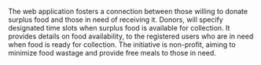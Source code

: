 The web application fosters a connection between those willing to
donate surplus food and those in need of receiving it. Donors, will
specify designated time slots when surplus food is available for
collection. It provides details on food availability, to the registered
users who are in need when food is ready for collection. The
initiative is non-profit, aiming to minimize food wastage and provide
free meals to those in need.
